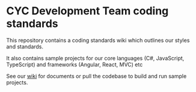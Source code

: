 # CYC Development Team coding standards
This repository contains a coding standards wiki which outlines our styles and standards.

It also contains sample projects for our core languages (C#, JavaScript, TypeScript) and frameworks (Angular, React, MVC) etc

See our [wiki](https://github.com/CityOfYork/coding-standards/wiki) for documents or pull the codebase to build and run sample projects.
